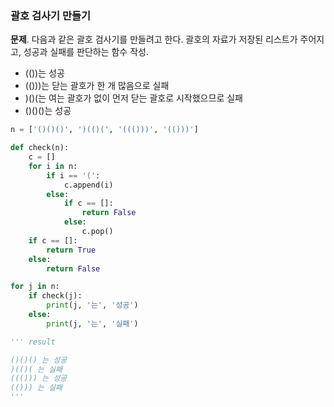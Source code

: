 ### 괄호 검사기 만들기
**문제**. 다음과 같은 괄호 검사기를 만들려고 한다. 괄호의 자료가 저장된 리스트가 주어지고, 성공과 실패를 판단하는 함수 작성.  
- (())는 성공
- (()))는 닫는 괄호가 한 개 많음으로 실패
- )()(는 여는 괄호가 없이 먼저 닫는 괄호로 시작했으므로 실패
- ()()()는 성공  
  
```py
n = ['()()()', ')(()(', '((()))', '(()))']

def check(n):
    c = []
    for i in n:
        if i == '(':
            c.append(i)
        else:
            if c == []:
                return False
            else:
                c.pop()
    if c == []:
        return True
    else:
        return False

for j in n:
    if check(j):
        print(j, '는', '성공')
    else:
        print(j, '는', '실패')

''' result

()()() 는 성공
)(()( 는 실패
((())) 는 성공
(())) 는 실패
'''
```